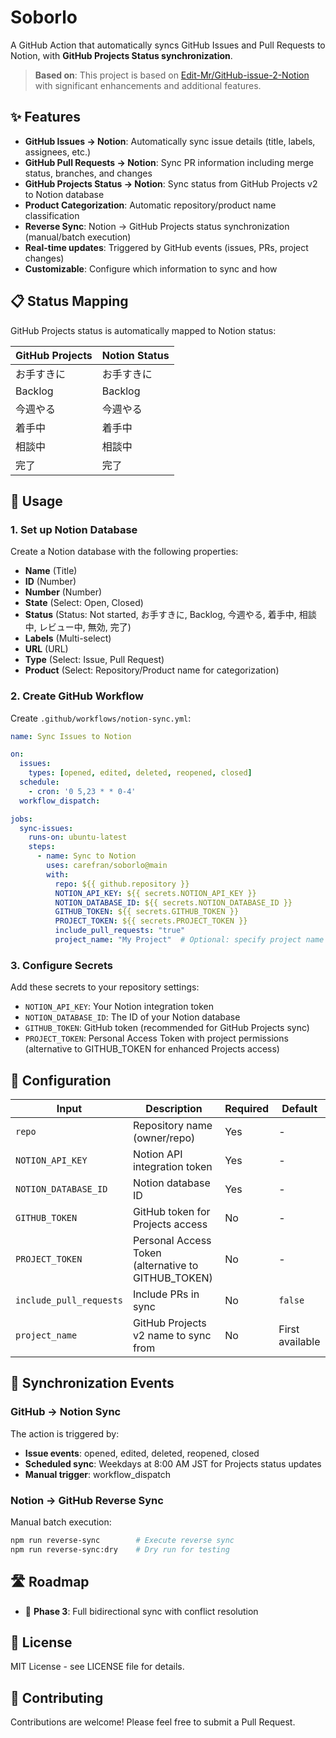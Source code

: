 # Soborlo

A GitHub Action that automatically syncs GitHub Issues and Pull Requests to Notion, with **GitHub Projects Status synchronization**.

> **Based on**: This project is based on [Edit-Mr/GitHub-issue-2-Notion](https://github.com/Edit-Mr/GitHub-issue-2-Notion) with significant enhancements and additional features.

## ✨ Features

- **GitHub Issues → Notion**: Automatically sync issue details (title, labels, assignees, etc.)
- **GitHub Pull Requests → Notion**: Sync PR information including merge status, branches, and changes
- **GitHub Projects Status → Notion**: Sync status from GitHub Projects v2 to Notion database
- **Product Categorization**: Automatic repository/product name classification
- **Reverse Sync**: Notion → GitHub Projects status synchronization (manual/batch execution)
- **Real-time updates**: Triggered by GitHub events (issues, PRs, project changes)
- **Customizable**: Configure which information to sync and how

## 📋 Status Mapping

GitHub Projects status is automatically mapped to Notion status:

| GitHub Projects | Notion Status |
|----------------|---------------|
| お手すきに     | お手すきに    |
| Backlog        | Backlog       |
| 今週やる       | 今週やる      |
| 着手中         | 着手中        |
| 相談中         | 相談中        |
| 完了           | 完了          |

## 🚀 Usage

### 1. Set up Notion Database

Create a Notion database with the following properties:
- **Name** (Title)
- **ID** (Number) 
- **Number** (Number)
- **State** (Select: Open, Closed)
- **Status** (Status: Not started, お手すきに, Backlog, 今週やる, 着手中, 相談中, レビュー中, 無効, 完了)
- **Labels** (Multi-select)
- **URL** (URL)
- **Type** (Select: Issue, Pull Request)
- **Product** (Select: Repository/Product name for categorization)

### 2. Create GitHub Workflow

Create `.github/workflows/notion-sync.yml`:

```yaml
name: Sync Issues to Notion

on:
  issues:
    types: [opened, edited, deleted, reopened, closed]
  schedule:
    - cron: '0 5,23 * * 0-4'
  workflow_dispatch:

jobs:
  sync-issues:
    runs-on: ubuntu-latest
    steps:
      - name: Sync to Notion
        uses: carefran/soborlo@main
        with:
          repo: ${{ github.repository }}
          NOTION_API_KEY: ${{ secrets.NOTION_API_KEY }}
          NOTION_DATABASE_ID: ${{ secrets.NOTION_DATABASE_ID }}
          GITHUB_TOKEN: ${{ secrets.GITHUB_TOKEN }}
          PROJECT_TOKEN: ${{ secrets.PROJECT_TOKEN }}
          include_pull_requests: "true"
          project_name: "My Project"  # Optional: specify project name
```

### 3. Configure Secrets

Add these secrets to your repository settings:
- `NOTION_API_KEY`: Your Notion integration token
- `NOTION_DATABASE_ID`: The ID of your Notion database
- `GITHUB_TOKEN`: GitHub token (recommended for GitHub Projects sync)
- `PROJECT_TOKEN`: Personal Access Token with project permissions (alternative to GITHUB_TOKEN for enhanced Projects access)

## 🔧 Configuration

| Input | Description | Required | Default |
|-------|-------------|----------|---------|
| `repo` | Repository name (owner/repo) | Yes | - |
| `NOTION_API_KEY` | Notion API integration token | Yes | - |
| `NOTION_DATABASE_ID` | Notion database ID | Yes | - |
| `GITHUB_TOKEN` | GitHub token for Projects access | No | - |
| `PROJECT_TOKEN` | Personal Access Token (alternative to GITHUB_TOKEN) | No | - |
| `include_pull_requests` | Include PRs in sync | No | `false` |
| `project_name` | GitHub Projects v2 name to sync from | No | First available |

## 🔄 Synchronization Events

### GitHub → Notion Sync
The action is triggered by:
- **Issue events**: opened, edited, deleted, reopened, closed
- **Scheduled sync**: Weekdays at 8:00 AM JST for Projects status updates
- **Manual trigger**: workflow_dispatch

### Notion → GitHub Reverse Sync
Manual batch execution:
```bash
npm run reverse-sync        # Execute reverse sync
npm run reverse-sync:dry    # Dry run for testing
```

## 🛣️ Roadmap

- 🚧 **Phase 3**: Full bidirectional sync with conflict resolution

## 📝 License

MIT License - see LICENSE file for details.

## 🤝 Contributing

Contributions are welcome! Please feel free to submit a Pull Request.
